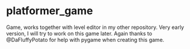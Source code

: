 # platformer_game
Game, works together with level editor in my other repository. Very early version, I will try to work on this game later. Again thanks to @DaFluffyPotato for help with pygame when creating this game.

